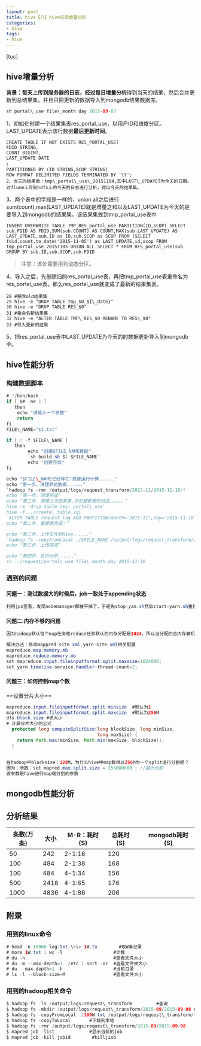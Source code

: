 ```yaml
---
layout: post
title: hive【八】hive实现增量分析
categories: 
- hive
tags: 
- hive
---
```

[toc]

## hive增量分析
**背景：**每天上传到服务器的日志，经过**每日增量分析**得到当天的结果，然后合并更新到总结果集。并且只把更新的数据导入到mongodb结果数据库。


```java
sh portal\_use file\_month day 2015-09-07
```
1、初始化创建一个结果集表res\_portal\_use，以用户ID和维度分区。LAST\_UPDATE表示该行数据**最后更新时间**。

	CREATE TABLE IF NOT EXISTS RES_PORTAL_USE(  
	FDID STRING,  
	COUNT BIGINT,  
	LAST_UPDATE DATE  
	）  
	PARTITIONED BY (ID STRING,SCOP STRING)  
	ROW FORMAT DELIMITED FIELDS TERMINATED BY '\t';  
	2、当天的结果表：tmp\_portal\_use\_20151104,其中LAST\_UPDAYET为今天的日期。对flume上传到hdfs上的今天的日志进行分析，得出今天的结果集。

3、两个表中的字段是一样的，union all之后进行sum(count),max(LAST\_UPDATE)就是增量之和以及LAST\_UPDATE为今天的是要导入到mongodb的结果集。该结果集放到tmp\_portal\_use表中

	INSERT OVERWRITE TABLE TMP_RES_portal_use PARTITION(ID,SCOP) SELECT sub.FDID AS FDID,SUM(sub.COUNT) AS COUNT,MAX(sub.LAST_UPDATE) AS LAST_UPDATE,sub.ID as ID,sub.SCOP as SCOP FROM (SELECT fdid,count,to_date('2015-11-05') as LAST_UPDATE,id,scop FROM tmp_portal_use_20151105 UNION ALL SELECT * FROM RES_portal_use)sub GROUP BY sub.ID,sub.SCOP,sub.FDID  
> 注意：该处需要用到动态分区。

4、导入之后，先删除旧的res\_portal\_use表，再把tmp\_portal\_use表重命名为res\_portal\_use表。那么res\_portal\_use就变成了最新的结果集表。

 
 ```ava
 28 #移除old结果集  
 29 hive -e "DROP TABLE tmp_$0_${\_date}"  
 30 hive -e "DROP TABLE RES_$0"  
 31 #重命名新结果集  
 32 hive -e "ALTER TABLE TMP\_RES_$0 RENAME TO RES\_$0"  
 33 #导入更新的结果  
 ```
5、把res\_portal\_use表中LAST\_UPDATE为今天的的数据更新导入到mongodb中。

## hive性能分析
### 构建数据脚本

```java
# !/bin/bash
if [ $# -ne 1 ]
   then
	echo "请输入一个参数"
	return
fi
FILE\_NAME="$1.txt"

if [ ! -f $FILE\_NAME ]
   then
	    echo "创建$FILE_NAME数据"
	    `sh build.sh $1 $FILE_NAME`
	    echo "创建完成"
fi

echo "$FILE\_NAME已经存在!直接运行计算......"
echo "第一步，清理原始数据......"
`hadoop fs -rmr /output/logs/request_transform/2015-11/2015-11-10/*`
echo "第一步，清理完成"
echo "第二步，清理上次结果表,并创建新表和分区。。。。。。"
hive -e 'drop table res\_portal\_use'
hive -f ../create\_table.sql
`ALTER TABLE request_log ADD PARTITION(month='2015-11',day='2015-11-10') LOCATION '/output/logs/request_transform/2015-11/2015-11-10'`
echo "第二步，重建表完成！"

echo "第三步，上传文件到hive......"
`hadoop fs -copyFromLocal ./$FILE_NAME /output/logs/request_transform/2015-11/2015-11-10`
echo "第三步，上传完成"

echo "第四步，执行分析......"
sh ../request/portal\_use file\_month day 2015-11-10
```

### 遇到的问题
#### 问题一：测试数据大的时候后，job一致处于appending状态

```java
利用jps查看，发现nodemanager都被干掉了，于是先stop-yan.sh然后start-yarn.sh重启。
```

#### 问题二:内存不够的问题

```java
因为hadoop默认每个map任务和reduce任务默认的内存分配是1024，所以当分配的总内存算机的内存的时候则会出现问题。  

解决办法：修改mappred-site.xml,yarn-site.xml相关配置
mapreduce.map.memory.mb  
mapreduce.reduce.memory.mb
set mapreduce.input.fileinputformat.split.maxsize=1024000;  
set yarn.timeline-service.handler-thread-count=2;
```

#### 问题三：如何控制map个数

==设置分片大小==

```java
mapreduce.input.fileinputformat.split.minsize  #默认为1  
mapreduce.input.fileinputformat.split.maxsize  #默认为256M  
dfs.block.size #块大小
# 计算分片大小的公式
  protected long computeSplitSize(long blockSize, long minSize,
	                              long maxSize) {
	return Math.max(minSize, Math.min(maxSize, blockSize));
  }
  
  
在hadoop中blocksize：128M，为什么hive中map数目以256M为一个split进行分割呢？
因为：参数：set mapred.max.split.size = 256000000 ; //最大分割
该参数是hive进行map端分割的参数

```
## mongodb性能分析
## 分析结果

|条数(万条)|大小|M-R：耗时(S)|总耗时(S)||mongodb耗时(S)|
|---|---|---|--|--|--|
|50|242|2-1:16|120|
|100|484|2-1:38|168|
|100|484|4-1:34|156|
|500|2418|4-1:65|176|
|1000|4836|4-1:86|206|

## 附录
### 用到的linux命令

```java
# head -n 10000 log.txt \>\> 1W.tx        #取W条记录
# more 1W.txt | wc -l                   #计数
# du -h                                 #查看文件大小
# du -m --max-depth=1  /etc | sort -nr  #查看文件夹大小
# du --max-depth=1 -h                   #当前目录
# ls -l --block-size=M                  #查看文件大小
```
### 用到的hadoop相关命令


```java
$ hadoop fs -ls /output/logs/request\_transform         #查询  
$ hadoop fs -mkdir /output/logs/request\_transform/2015-09/2015-09-08 #创建一个目录  
$ hadoop fs -copyFromLocal ./100W.txt /output/logs/request\_transform/2015-09/2015-09-08        #上传到hdfs  
$ hadoop fs -copyToLocal       #下载到本地  
$ hadoop fs -rmr /output/logs/request\_transform/2015-09/2015-09-08  
$ mapred job -list             #显示当前的job  
$ mapred job -kill jobid        #killjiob
```